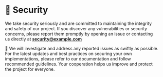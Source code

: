 # 🔐 Security

We take security seriously and are committed to maintaining the integrity and safety of our project. If you discover any vulnerabilities or security concerns, please report them promptly by opening an issue or contacting us directly at **security@example.com**

🚨 We will investigate and address any reported issues as swiftly as possible. For the latest updates and best practices on securing your own implementations, please refer to our documentation and follow recommended guidelines. Your cooperation helps us improve and protect the project for everyone.
